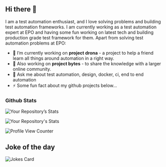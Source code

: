 ## Hi there 👋

I am a test automation enthusiast, and I love solving problems and building test automation frameworks. 
I am currently working as a test automation expert at EPO and having some fun working on latest tech and building production grade test framework for them. 
Apart from solving test automation problems at EPO:

<!--
**PramodKumarYadav/PramodKumarYadav** is a ✨ _special_ ✨ repository because its `README.md` (this file) appears on your GitHub profile.

Here are some ideas to get you started:
- 🔭 I’m currently working on drona
- 🌱 I’m currently learning better design practices.
- 👯 I’m looking to collaborate on drona
- 🤔 I’m looking for help with ...
- 📫 How to reach me: ...
- 😄 Pronouns: ...

###Contributor's badge
<a href = "https://github.com/PramodKumarYadav/Drona/graphs/contributors">
<img src = "https://contrib.rocks/image?repo = PramodKumarYadav/Drona"/>
</a>

Made with [contributors-img](https://contrib.rocks).

[![Your Repository's wakatime stats](https://github-readme-stats.vercel.app/api/wakatime?username=PramodKumarYadav)](https://github.com/PramodKumarYadav/github-readme-stats)
-->

- 🔭 I’m currently working on **project drona** - a project to help a friend learn all things around automation in a right way.
- 🤼 Also working on **project bytes** - to share the knowledge with a larger online community.
- 💬 Ask me about test automation, design, docker, ci, end to end automation
- ⚡ Some fun fact about my github projects below...

### Github Stats
<!--
https://github.com/anuraghazra/github-readme-stats
All inbuilt themes :-
dark, radical, merko, gruvbox, tokyonight, onedark, cobalt, synthwave, highcontrast, dracula

&theme=tokyonight (to add the theme to below stats)
-->
![Your Repository’s Stats](https://github-readme-stats.vercel.app/api?username=PramodKumarYadav&show_icons=true)

![Your Repository's Stats](https://github-readme-stats.vercel.app/api/top-langs/?username=PramodKumarYadav&theme=blue-green&layout=compact)

![Profile View Counter](https://komarev.com/ghpvc/?username=PramodKumarYadav)

## Joke of the day
![Jokes Card](https://readme-jokes.vercel.app/api)